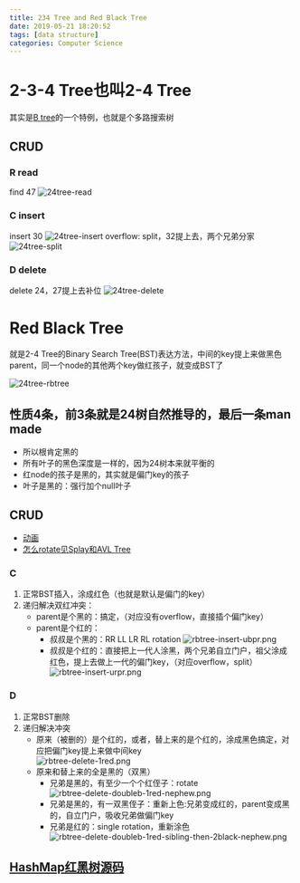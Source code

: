 ```yaml
---
title: 234 Tree and Red Black Tree
date: 2019-05-21 18:20:52
tags: [data structure]
categories: Computer Science
---
```

#  2-3-4 Tree也叫2-4 Tree
其实是[B tree](https://fanjingdan012.github.io/2019/05/21/B-Tree-B-plus-Tree-and-B-star-Tree/)的一个特例，也就是个多路搜索树
## CRUD
### R read
find 47
![24tree-read](https://fanjingdan012.github.io/2019/05/21/234-Tree-and-Red-Black-Tree/24tree-read.png)

### C insert
insert 30
![24tree-insert](https://fanjingdan012.github.io/2019/05/21/234-Tree-and-Red-Black-Tree/24tree-insert.png)
overflow: split，32提上去，两个兄弟分家
![24tree-split](https://fanjingdan012.github.io/2019/05/21/234-Tree-and-Red-Black-Tree/24tree-split.png)

### D delete
delete 24，27提上去补位
![24tree-delete](https://fanjingdan012.github.io/2019/05/21/234-Tree-and-Red-Black-Tree/24tree-delete.png)

# Red Black Tree
就是2-4 Tree的Binary Search Tree(BST)表达方法，中间的key提上来做黑色parent，同一个node的其他两个key做红孩子，就变成BST了

![24tree-rbtree](https://fanjingdan012.github.io/2019/05/21/234-Tree-and-Red-Black-Tree/24tree-rbtree.png)
## 性质4条，前3条就是24树自然推导的，最后一条man made
- 所以根肯定黑的
- 所有叶子的黑色深度是一样的，因为24树本来就平衡的
- 红node的孩子是黑的，其实就是偏门key的孩子
- 叶子是黑的：强行加个null叶子

## CRUD
- [动画](https://www.cs.usfca.edu/~galles/visualization/RedBlack.html)
- [怎么rotate见Splay和AVL Tree](https://fanjingdan012.github.io/2019/05/21/Splay-Tree-and-AVL-Tree/)
### C
1. 正常BST插入，涂成红色（也就是默认是偏门的key）
2. 递归解决双红冲突：
   - parent是个黑的：搞定，（对应没有overflow，直接插个偏门key）
   - parent是个红的：
     - 叔叔是个黑的：RR LL LR RL rotation
       ![rbtree-insert-ubpr.png](https://fanjingdan012.github.io/2019/05/21/234-Tree-and-Red-Black-Tree/rbtree-insert-ubpr.png)  
     - 叔叔是个红的：直接把上一代人涂黑，两个兄弟自立门户，祖父涂成红色，提上去做上一代的偏门key，（对应overflow，split）
       ![rbtree-insert-urpr.png](https://fanjingdan012.github.io/2019/05/21/234-Tree-and-Red-Black-Tree/rbtree-insert-urpr.png) 

### D 
1. 正常BST删除
2. 递归解决冲突
   - 原来（被删的）是个红的，或者，替上来的是个红的，涂成黑色搞定，对应把偏门key提上来做中间key   
     ![rbtree-delete-1red.png](https://fanjingdan012.github.io/2019/05/21/234-Tree-and-Red-Black-Tree/rbtree-delete-1red.png) 
   - 原来和替上来的全是黑的（双黑）
     - 兄弟是黑的，有至少一个个红侄子：rotate
       ![rbtree-delete-doubleb-1red-nephew.png](https://fanjingdan012.github.io/2019/05/21/234-Tree-and-Red-Black-Tree/rbtree-delete-doubleb-1red-nephew.png) 
     - 兄弟是黑的，有一双黑侄子：重新上色:兄弟变成红的，parent变成黑的，自立门户，吸收兄弟做偏门key
     - 兄弟是红的：single rotation，重新涂色
       ![rbtree-delete-doubleb-1red-sibling-then-2black-nephew.png](https://fanjingdan012.github.io/2019/05/21/234-Tree-and-Red-Black-Tree/rbtree-delete-doubleb-1red-sibling-then-2black-nephew.png) 

## [HashMap红黑树源码](https://www.jianshu.com/p/5b157d4be1ad)
